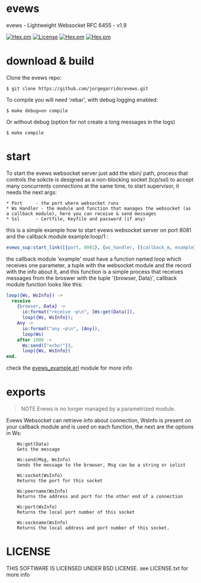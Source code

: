 evews
=====

evews - Lightweight Websocket RFC 6455 - v1.9

[![Hex.pm](https://img.shields.io/hexpm/v/evews.svg)](https://hex.pm/packages/evews)
[![License](https://img.shields.io/badge/License-BSD%203--Clause-blue.svg)](https://opensource.org/licenses/BSD-3-Clause)
[![Hex.pm](https://img.shields.io/hexpm/dt/evews.svg)](https://hex.pm/packages/evews)
[![Hex.pm](https://img.shields.io/hexpm/dw/evews.svg)](https://hex.pm/packages/evews)

download & build
====

Clone the evews repo:

	$ git clone https://github.com/jorgegarrido/evews.git
		
To compile you will need 'rebar', with debug logging enabled:

	$ make debug=on compile

Or without debug (option for not create a long messages in the logs)

	$ make compile


start
====

To start the evews websocket server just add the ebin/ path, process that controls the sokcte is designed as a 
non-blocking socket (tcp/ssl) to accept many concurrents connections at the same time, to start supervisor, it 
needs the next args:

	* Port 	   - the port where websocket runs
	* Ws Handler - the module and function that manages the websocket (as a callback module), here you can receive & send messages
	* Ssl	   - Certfile, Keyfile and password (if any)
		
this is a simple example how to start evews websocket server on port 8081 and the callback module example:loop/1 :

```erlang
evews_sup:start_link([{port, 8081}, {ws_handler, [{callback_m, example}, {callback_f, loop}]}]).
```

the callback module 'example' must have a function named loop which receives one parameter, a tuple with the websocket
module and the record with the info about it, and this function is a simple process that receives messages from the broswer with the tuple '{browser, Data}', callback module function looks like this:

```erlang
loop({Ws, WsInfo}) ->
  receive
    {browser, Data} ->
      io:format("receive ~p\n", [Ws:get(Data)]),
      loop({Ws, WsInfo});
    Any ->
      io:format("any ~p\n", [Any]),
      loop(Ws)
    after 1000 ->
      Ws:send(["echo!"]),
      loop({Ws, WsInfo})
end.
```

check the [evews_example.erl](https://github.com/jorgegarrido/evews/blob/master/examples/evews_example.erl) module for more info

exports
======

> NOTE Evews is no longer managed by a parametrized module.

Evews Websocket can retrieve info about connection, WsInfo is present on your callback module and is used on each function, the next are the options in Ws:


		Ws:get(Data)
		Gets the message

		Ws:send(Msg, WsInfo)
		Sends the message to the browser, Msg can be a string or iolist

		Ws:socket(WsInfo)
		Returns the port for this socket

		Ws:peername(WsInfo)
		Returns the address and port for the other end of a connection

		Ws:port(WsInfo)
		Returns the local port number of this socket

		Ws:sockname(WsInfo)
		Returns the local address and port number of this socket.
		
LICENSE
======

THIS SOFTWARE IS LICENSED UNDER BSD LICENSE. see LICENSE.txt for more info
